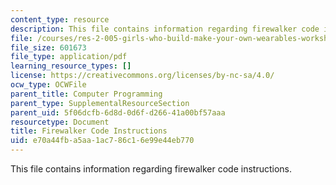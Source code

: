 ```yaml
---
content_type: resource
description: This file contains information regarding firewalker code instructions.
file: /courses/res-2-005-girls-who-build-make-your-own-wearables-workshop-spring-2015/e70a44fba5aa1ac786c16e99e44eb770_MITRES_2_005S15_Code.pdf
file_size: 601673
file_type: application/pdf
learning_resource_types: []
license: https://creativecommons.org/licenses/by-nc-sa/4.0/
ocw_type: OCWFile
parent_title: Computer Programming
parent_type: SupplementalResourceSection
parent_uid: 5f06dcfb-6d8d-0d6f-d266-41a00bf57aaa
resourcetype: Document
title: Firewalker Code Instructions
uid: e70a44fb-a5aa-1ac7-86c1-6e99e44eb770
---
```

This file contains information regarding firewalker code instructions.
